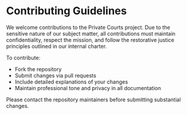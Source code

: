 # Contributing Guidelines

We welcome contributions to the Private Courts project. Due to the sensitive nature of our subject matter, all contributions must maintain confidentiality, respect the mission, and follow the restorative justice principles outlined in our internal charter.

To contribute:
- Fork the repository
- Submit changes via pull requests
- Include detailed explanations of your changes
- Maintain professional tone and privacy in all documentation

Please contact the repository maintainers before submitting substantial changes.
